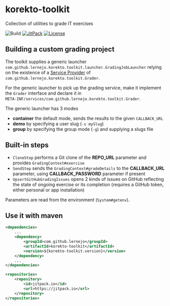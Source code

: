 # korekto-toolkit

Collection of utilities to grade IT exercises

![Build](https://github.com/lernejo/korekto-toolkit/workflows/Build/badge.svg)
[![JitPack](https://jitpack.io/v/lernejo/korekto-toolkit.svg)](https://jitpack.io/#lernejo/korekto-toolkit)
[![License](https://img.shields.io/github/license/lernejo/korekto-toolkit.svg)](https://opensource.org/licenses/Apache-2.0)

## Building a custom grading project

The toolkit supplies a generic launcher `com.github.lernejo.korekto.toolkit.launcher.GradingJobLauncher` relying on the
existence of a [Service Provider](https://docs.oracle.com/javase/9/docs/api/java/util/ServiceLoader.html)
of `com.github.lernejo.korekto.toolkit.Grader`.

For the generic launcher to pick up the grading service, make it implement the `Grader` interface and declare it in  
`META-INF/services/com.github.lernejo.korekto.toolkit.Grader`.

The generic launcher has 3 modes

* **container** the default mode, sends the results to the given `CALLBACK_URL`
* **demo** by specifying a user slug (`-s mySlug`)
* **group** by specifying the group mode (`-g`) and supplying a slugs file

## Built-in steps

* `CloneStep` performs a Git clone of the **REPO_URL** parameter and provides `GradingContext#exercise`
* `SendStep` sends the `GradingContext#gradeDetails` to the **CALLBACK_URL** parameter, using **CALLBACK_PASSWORD**
  parameter if present
* `UpsertGitHubGradingIssues` opens 2 kinds of issues on GitHub reflecting the state of ongoing exercise or its
  completion (requires a GitHub token, either personal or app installation)

Parameters are read from the environment (`System#getenv`).

## Use it with maven

```xml
<dependencies>
    ...
    <dependency>
        <groupId>com.github.lernejo</groupId>
        <artifactId>korekto-toolkit</artifactId>
        <version>${korekto-toolkit.version}</version>
    </dependency>
    ...
</dependencies>

<repositories>
    <repository>
        <id>jitpack.io</id>
        <url>https://jitpack.io</url>
    </repository>
</repositories>
```
